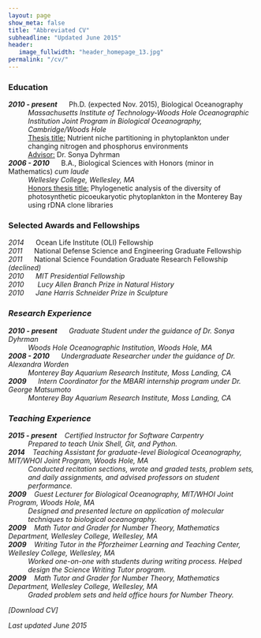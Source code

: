 ```yaml
---
layout: page
show_meta: false
title: "Abbreviated CV"
subheadline: "Updated June 2015"
header:
   image_fullwidth: "header_homepage_13.jpg"
permalink: "/cv/"
---
```

<h3>Education</h3>
<dl>
<dt> <b><i>2010 - present</i></b>&nbsp;&nbsp;&nbsp;&nbsp;&nbsp;&nbsp;Ph.D. (expected Nov. 2015), Biological Oceanography </dt>
<dd><i>Massachusetts Institute of Technology-Woods Hole Oceanographic Institution Joint Program in Biological Oceanography, Cambridge/Woods Hole</i>
<br><u>Thesis title:</u>  Nutrient niche partitioning in phytoplankton under changing nitrogen and phosphorus environments
<br><u>Advisor:</u>  Dr. Sonya Dyhrman</dd>
<dt> <b><i>2006 - 2010</i></b>&nbsp;&nbsp;&nbsp;&nbsp;&nbsp;&nbsp;B.A., Biological Sciences with Honors (minor in Mathematics) <i>cum laude</i> </dt>
<dd><i>Wellesley College, Wellesley, MA</i>
<br><u>Honors thesis title:</u> Phylogenetic analysis of the diversity of photosynthetic picoeukaryotic phytoplankton in the Monterey Bay using rDNA clone libraries</dd>
</dl>

<h3>Selected Awards and Fellowships</h3>
<!--<table style="width:100%">-->
<!--<table border=0>-->
<!--<table bgcolor="#FFFFFF">-->
<!--   <tr>-->
<!--    <td>2014</td>-->
<!--    <td>Ocean Life Institute (OLI) Fellowship</td>		-->
<!--  </tr>-->

<!--  <tr>-->
<!--    <td>2011</td>-->
<!--    <td>National Defense Science and Engineering Graduate (NDSEG) Fellowship</td>		-->
<!--  </tr>-->
<!--  <tr>-->
<!--    <td>2011</td>-->
<!--    <td>National Science Foundation Graduate Research Fellowship <i>(declined)</i></td>		-->
<!--  </tr>-->
<!--  <tr>-->
<!--    <td>2010</td>-->
<!--    <td>MIT Presidential Fellowship</td>		-->
<!--  </tr>-->
<!--    <tr>-->
<!--    <td>2010</td>-->
<!--    <td>Lucy Allen Branch Prize in Natural History</td>		-->
<!--  </tr>-->
<!--    <tr>-->
<!--    <td>2010</td>-->
<!--    <td>Jane Harris Schneider Prize in Sculpture</td>		-->
<!--  </tr>-->
<!--</table>-->
<i>2014</i>&nbsp;&nbsp;&nbsp;&nbsp;&nbsp;&nbsp;Ocean Life Institute (OLI) Fellowship<br>
<i>2011</i>&nbsp;&nbsp;&nbsp;&nbsp;&nbsp;&nbsp;National Defense Science and Engineering Graduate Fellowship<br>
<i>2011</i>&nbsp;&nbsp;&nbsp;&nbsp;&nbsp;&nbsp;National Science Foundation Graduate Research Fellowship <i>(declined)<i><br>
<i>2010</i>&nbsp;&nbsp;&nbsp;&nbsp;&nbsp;&nbsp;MIT Presidential Fellowship<br>
<i>2010</i>&nbsp;&nbsp;&nbsp;&nbsp;&nbsp;&nbsp; Lucy Allen Branch Prize in Natural History<br>
<i>2010</i>&nbsp;&nbsp;&nbsp;&nbsp;&nbsp;&nbsp;Jane Harris Schneider Prize in Sculpture<br>

<h3>Research Experience</h3>
<dl>
<dt> <b><i>2010 - present</i></b>&nbsp;&nbsp;&nbsp;&nbsp;&nbsp;&nbsp;Graduate Student under the guidance of Dr. Sonya Dyhrman 
 </dt>
<dd><i>Woods Hole Oceanographic Institution, Woods Hole, MA</i></dd>
<dt> <b><i>2008 - 2010</i></b>&nbsp;&nbsp;&nbsp;&nbsp;&nbsp;&nbsp;Undergraduate Researcher under the guidance of Dr. Alexandra Worden 
 </dt>
<dd><i>Monterey Bay Aquarium Research Institute, Moss Landing, CA </i></dd>
<dt> <b><i>2009</i></b>&nbsp;&nbsp;&nbsp;&nbsp;&nbsp;&nbsp;Intern Coordinator for the MBARI internship program under Dr. George Matsumoto
 </dt>
<dd><i>Monterey Bay Aquarium Research Institute, Moss Landing, CA </i></dd>
</dl>

<h3>Teaching Experience</h3>
<dl>
<dt> <b><i>2015 - present</i></b>&nbsp;&nbsp;&nbsp;&nbsp;Certified Instructor for Software Carpentry
 </dt>
 <dd><i>Prepared to teach Unix Shell, Git, and Python. </i></dd>
<dt> <b><i>2014</i></b>&nbsp;&nbsp;&nbsp;&nbsp;Teaching Assistant for graduate-level Biological Oceanography, MIT/WHOI Joint Program, Woods Hole, MA
 </dt>
<dd><i>Conducted recitation sections, wrote and graded tests, problem sets, and daily assignments, and
advised professors on student performance.</i></dd>
<dt> <b><i>2009</i></b>&nbsp;&nbsp;&nbsp;&nbsp;Guest Lecturer for Biological Oceanography, MIT/WHOI Joint Program, Woods Hole, MA
 </dt>
<dd><i>Designed and presented lecture on application of molecular techniques to biological oceanography.</i></dd>
<dt> <b><i>2009</i></b>&nbsp;&nbsp;&nbsp;&nbsp;Math Tutor and Grader for Number Theory, Mathematics Department, Wellesley College, Wellesley, MA
 </dt>
<dd><i></i></dd>
<dt> <b><i>2009</i></b>&nbsp;&nbsp;&nbsp;&nbsp;Writing Tutor in the Pforzheimer Learning and Teaching Center, Wellesley College, Wellesley, MA
 </dt>
<dd><i>Worked one-on-one with students during writing process. Helped design the Science Writing Tutor program.</i></dd>
<dt> <b><i>2009</i></b>&nbsp;&nbsp;&nbsp;&nbsp;Math Tutor and Grader for Number Theory, Mathematics Department, Wellesley College, Wellesley, MA
 </dt>
<dd><i>Graded problem sets and held office hours for Number Theory. </i></dd>
</dl>



[Download CV]

Last updated June 2015
